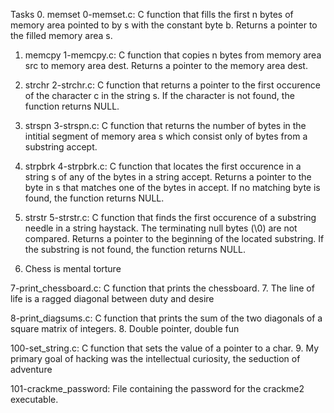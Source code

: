 Tasks 
0. memset
0-memset.c: C function that fills the first n bytes of memory area pointed to by s with the constant byte b.
Returns a pointer to the filled memory area s.

1. memcpy
1-memcpy.c: C function that copies n bytes from memory area src to memory area dest.
Returns a pointer to the memory area dest.

2. strchr
2-strchr.c: C function that returns a pointer to the first occurence of the character c in the string s.
If the character is not found, the function returns NULL.

3. strspn
3-strspn.c: C function that returns the number of bytes in the intitial segment of memory area s which consist only of bytes from a substring accept.

4. strpbrk
4-strpbrk.c: C function that locates the first occurence in a string s of any of the bytes in a string accept.
Returns a pointer to the byte in s that matches one of the bytes in accept.
If no matching byte is found, the function returns NULL.

5. strstr
5-strstr.c: C function that finds the first occurence of a substring needle in a string haystack.
The terminating null bytes (\0) are not compared.
Returns a pointer to the beginning of the located substring.
If the substring is not found, the function returns NULL.
6. Chess is mental torture

7-print_chessboard.c: C function that prints the chessboard.
7. The line of life is a ragged diagonal between duty and desire

8-print_diagsums.c: C function that prints the sum of the two diagonals of a square matrix of integers.
8. Double pointer, double fun

100-set_string.c: C function that sets the value of a pointer to a char.
9. My primary goal of hacking was the intellectual curiosity, the seduction of adventure

101-crackme_password: File containing the password for the crackme2 executable.
